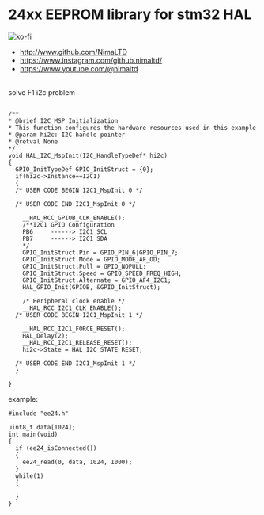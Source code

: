 # 24xx EEPROM library for stm32 HAL
[![ko-fi](https://www.ko-fi.com/img/githubbutton_sm.svg)](https://ko-fi.com/O5O4221XY)
* http://www.github.com/NimaLTD   
* https://www.instagram.com/github.nimaltd/   
* https://www.youtube.com/@nimaltd 

<br /> solve F1 i2c problem
```

/**
* @brief I2C MSP Initialization
* This function configures the hardware resources used in this example
* @param hi2c: I2C handle pointer
* @retval None
*/
void HAL_I2C_MspInit(I2C_HandleTypeDef* hi2c)
{
  GPIO_InitTypeDef GPIO_InitStruct = {0};
  if(hi2c->Instance==I2C1)
  {
  /* USER CODE BEGIN I2C1_MspInit 0 */

  /* USER CODE END I2C1_MspInit 0 */

    __HAL_RCC_GPIOB_CLK_ENABLE();
    /**I2C1 GPIO Configuration
    PB6     ------> I2C1_SCL
    PB7     ------> I2C1_SDA
    */
    GPIO_InitStruct.Pin = GPIO_PIN_6|GPIO_PIN_7;
    GPIO_InitStruct.Mode = GPIO_MODE_AF_OD;
    GPIO_InitStruct.Pull = GPIO_NOPULL;
    GPIO_InitStruct.Speed = GPIO_SPEED_FREQ_HIGH;
    GPIO_InitStruct.Alternate = GPIO_AF4_I2C1;
    HAL_GPIO_Init(GPIOB, &GPIO_InitStruct);

    /* Peripheral clock enable */
    __HAL_RCC_I2C1_CLK_ENABLE();
  /* USER CODE BEGIN I2C1_MspInit 1 */

    __HAL_RCC_I2C1_FORCE_RESET();
    HAL_Delay(2);
    __HAL_RCC_I2C1_RELEASE_RESET();
    hi2c->State = HAL_I2C_STATE_RESET;

  /* USER CODE END I2C1_MspInit 1 */
  }

}
```
example:
```
#include "ee24.h"

uint8_t data[1024];
int main(void)
{
  if (ee24_isConnected())
  {
    ee24_read(0, data, 1024, 1000);
  }
  while(1)
  {
  
  }
}
```

